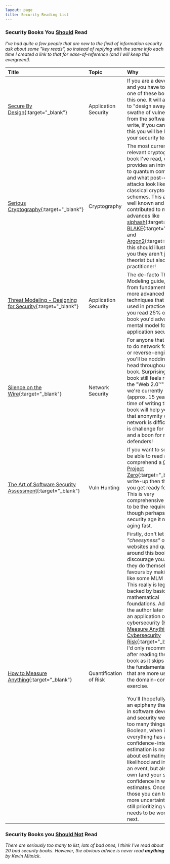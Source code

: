 ```yaml
---
layout: page
title: Security Reading List
---
```


### Security Books You <u>Should</u> Read

_I've had quite a few people that are new to the field of information security ask about some "key reads", so instead of replying with the same info each time I created a link to that for ease-of-reference (and I will keep this evergreen!)._

| Title          | Topic					| Why |
| :-------------|:------------- |:-----|
|[Secure By Design](https://www.manning.com/books/secure-by-design){:target="\_blank"}|Application Security|If you are a developer, and you have to read only one of these books read this one. It will allow you to "design away" a huge swathe of vulnerabilities from the software you write, if you can achieve this you will be loved by your security team(s).|
|[Serious Cryptography](https://nostarch.com/seriouscrypto){:target="\_blank"}|Cryptography|The most currently relevant cryptography book I've read, even provides an introduction to quantum computing and what post-quantum attacks look like on classical cryptography schemes. This author is well known and has contributed to major advances like [siphash](https://www.aumasson.jp/siphash/){:target="\_blank"}, [BLAKE](https://www.blake2.net/){:target="\_blank"} and [Argon2](https://github.com/P-H-C/phc-winner-argon2){:target="\_blank"}, this should illustrate to you they aren't just a theorist but also a practitioner!|
|[Threat Modeling - Designing for Security](https://threatmodelingbook.com){:target="\_blank"}|Application Security|The de-facto Threat Modeling guide, goes from fundamentals to more advanced techniques that I haven't used in practice. Even if you read 25% of this book you'd advance your mental model for application security.|
|[Silence on the Wire](https://nostarch.com/silence.htm){:target="\_blank"}|Network Security|For anyone that has tried to do network forensics or reverse-engineering, you'll be nodding your head throughout this book. Surprisingly, this book still feels relevant in the "Web 2.0&trade;" world we're currently in (approx. 15 years ago at time of writing this). This book will help you realize that anonymity over a network is difficult, which is challenge for privacy and a boon for network defenders!|
|[The Art of Software Security Assessment](https://www.pearson.com/us/higher-education/program/Dowd-Art-of-Software-Security-Assessment-The-Identifying-and-Preventing-Software-Vulnerabilities/PGM306255.html){:target="\_blank"}|Vuln Hunting|If you want to someday to be able to read and comprehend a [Google Project Zero](https://googleprojectzero.blogspot.com/){:target="\_blank"} write-up then this is how you get ready for that. This is very comprehensive and used to be the required reading though perhaps in cloud security age it may be aging fast.|
|[How to Measure Anything](https://www.howtomeasureanything.com/3rd-edition/){:target="\_blank"}|Quantification of Risk|Firstly, don't let the _"cheesyness"_ of the websites and quotes around this book discourage you. Sadly they do themselves no favours by making it look like some MLM scheme. This really is legit, and backed by basic mathematical foundations. Additionally the author later attempted an application of this to cybersecurity ([How to Measure Anything in Cybersecurity Risk](https://www.howtomeasureanything.com/cybersecurity/){:target="\_blank"}), I'd only recommmend that after reading the first book as it skips some of the fundamental points that are more useful than the domain-context exercise. <br><br>You'll (hopefully) reach an epiphany that currently in software development and security we model far too many things as a Boolean, when in fact everything has a confidence-interval. Risk estimation is not just about estimating the likelihood and impact of an event, but also your own (and your systems) confidence in what those estimates. Once you have those you can tolerate far more uncertainty while still prioritizing what needs to be worked on next.|

### Security Books you <u>Should Not</u> Read

_There are seriously too many to list, lots of bad ones, I think I've read about 20 bad security books. However, the obvious advice is never read **anything** by Kevin Mitnick._
